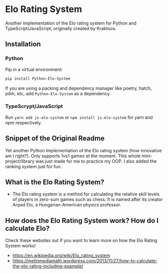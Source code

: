 # Elo Rating System

Another implementation of the Elo rating system for Python and
TypeScript/JavaScript, originally created by Kraktoos.

## Installation

### Python

Pip in a virtual environment:

```bash
pip install Python-Elo-System
```

If you are using a packing and dependency manager like poetry, hatch, pdm, etc,
add `Python-Elo-System` as a dependency.

### TypeScrypt/JavaScript

Run `yarn add js-elo-system` or `npm install js-elo-system` for yarn and npm
respectively.

## Snippet of the Original Readme

Yet another Python Implementation of the Elo rating system (how innovative am I
right?). Only supports 1vs1 games at the moment. This whole mini-project/library
was just made for me to practice my OOP. I also added the ranking system just
for fun.

## What is the Elo Rating System?

- The Elo rating system is a method for calculating the relative skill levels of
  players in zero-sum games such as chess. It is named after its creator Arpad
  Elo, a Hungarian-American physics professor.

## How does the Elo Rating System work? How do I calculate Elo?

Check these websites out if you want to learn more on how the Elo Rating System
works!

- <https://en.wikipedia.org/wiki/Elo_rating_system>
- <https://metinmediamath.wordpress.com/2013/11/27/how-to-calculate-the-elo-rating-including-example/>
